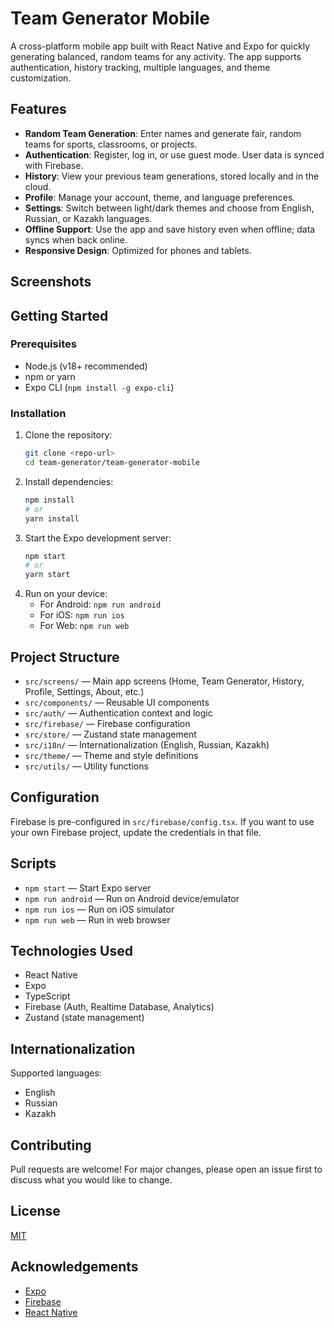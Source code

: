 # Team Generator Mobile

A cross-platform mobile app built with React Native and Expo for quickly generating balanced, random teams for any activity. The app supports authentication, history tracking, multiple languages, and theme customization.

## Features

- **Random Team Generation**: Enter names and generate fair, random teams for sports, classrooms, or projects.
- **Authentication**: Register, log in, or use guest mode. User data is synced with Firebase.
- **History**: View your previous team generations, stored locally and in the cloud.
- **Profile**: Manage your account, theme, and language preferences.
- **Settings**: Switch between light/dark themes and choose from English, Russian, or Kazakh languages.
- **Offline Support**: Use the app and save history even when offline; data syncs when back online.
- **Responsive Design**: Optimized for phones and tablets.

## Screenshots
<!-- Add screenshots here if available -->

## Getting Started

### Prerequisites
- Node.js (v18+ recommended)
- npm or yarn
- Expo CLI (`npm install -g expo-cli`)

### Installation
1. Clone the repository:
   ```sh
   git clone <repo-url>
   cd team-generator/team-generator-mobile
   ```
2. Install dependencies:
   ```sh
   npm install
   # or
   yarn install
   ```
3. Start the Expo development server:
   ```sh
   npm start
   # or
   yarn start
   ```
4. Run on your device:
   - For Android: `npm run android`
   - For iOS: `npm run ios`
   - For Web: `npm run web`

## Project Structure

- `src/screens/` — Main app screens (Home, Team Generator, History, Profile, Settings, About, etc.)
- `src/components/` — Reusable UI components
- `src/auth/` — Authentication context and logic
- `src/firebase/` — Firebase configuration
- `src/store/` — Zustand state management
- `src/i18n/` — Internationalization (English, Russian, Kazakh)
- `src/theme/` — Theme and style definitions
- `src/utils/` — Utility functions

## Configuration

Firebase is pre-configured in `src/firebase/config.tsx`. If you want to use your own Firebase project, update the credentials in that file.

## Scripts
- `npm start` — Start Expo server
- `npm run android` — Run on Android device/emulator
- `npm run ios` — Run on iOS simulator
- `npm run web` — Run in web browser

## Technologies Used
- React Native
- Expo
- TypeScript
- Firebase (Auth, Realtime Database, Analytics)
- Zustand (state management)

## Internationalization
Supported languages:
- English
- Russian
- Kazakh

## Contributing
Pull requests are welcome! For major changes, please open an issue first to discuss what you would like to change.

## License
[MIT](../LICENSE)

## Acknowledgements
- [Expo](https://expo.dev/)
- [Firebase](https://firebase.google.com/)
- [React Native](https://reactnative.dev/) 